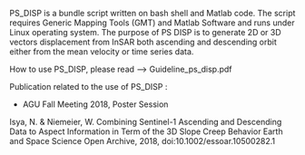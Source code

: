 PS_DISP is a bundle script written on bash shell and Matlab code. The script requires Generic Mapping Tools (GMT) and Matlab Software and runs under Linux operating system. The purpose of PS DISP is to generate 2D or 3D vectors displacement from InSAR both ascending and descending orbit either from the mean velocity or time series data.

How to use PS_DISP, please read --> Guideline_ps_disp.pdf

Publication related to the use of PS_DISP :
- AGU Fall Meeting 2018, Poster Session

Isya, N. & Niemeier, W. Combining Sentinel-1 Ascending and Descending Data to Aspect Information in Term of the 3D Slope Creep Behavior Earth and Space Science Open Archive, 2018, doi:10.1002/essoar.10500282.1
